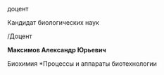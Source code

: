 доцент

Кандидат биологических наук

/Доцент

**Максимов Александр Юрьевич**

Биохимия
	*Процессы и аппараты биотехнологии